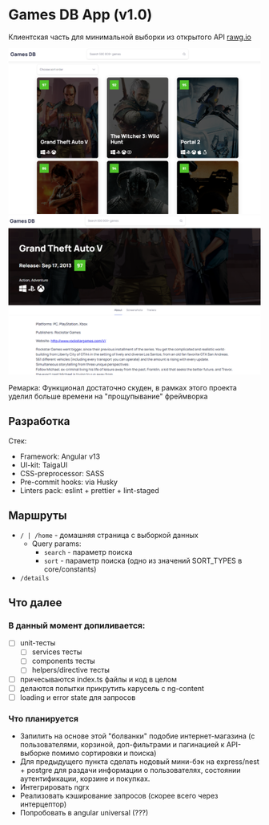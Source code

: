 # Games DB App (v1.0)

Клиентская часть для минимальной выборки из открытого API [rawg.io](https://rawg.io/)

![home_page](./github_assets/homeScreen.png)
![details_page](./github_assets/detailsScreen.png)

Ремарка: Функционал достаточно скуден, в рамках этого проекта уделил больше времени на "прощупывание" фреймворка

## Разработка
Стек:
- Framework: Angular v13
- UI-kit: TaigaUI
- CSS-preprocessor: SASS
- Pre-commit hooks: via Husky
- Linters pack: eslint + prettier + lint-staged

## Маршруты

- `/ | /home` - домашняя страница с выборкой данных
  - Query params:
    - `search` - параметр поиска 
    - `sort` - параметр поиска (одно из значений SORT_TYPES в core/constants)
- `/details`

## Что далее
### В данный момент допиливается:
- [ ] unit-тесты
  - [ ] services тесты
  - [ ] components тесты
  - [ ] helpers/directive тесты
- [ ] причесываются index.ts файлы и код в целом
- [ ] делаются попытки прикрутить карусель с ng-content
- [ ] loading и error state для запросов
  
### Что планируется
- Запилить на основе этой "болванки" подобие интернет-магазина (с пользователями, корзиной, доп-фильтрами и пагинацией к API-выборке помимо сортировки и поиска)
- Для предыдущего пункта сделать нодовый мини-бэк на express/nest + postgre для раздачи информации о пользователях, состоянии аутентификации, корзине и покупках.
- Интегрировать ngrx
- Реализовать кэширование запросов (скорее всего через интерцептор)
- Попробовать в angular universal (???)

